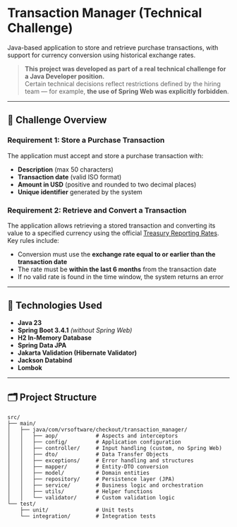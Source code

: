 # Transaction Manager (Technical Challenge)

Java-based application to store and retrieve purchase transactions, with support for currency conversion using historical exchange rates.

> **This project was developed as part of a real technical challenge for a Java Developer position.**  
> Certain technical decisions reflect restrictions defined by the hiring team — for example, **the use of Spring Web was explicitly forbidden**.

---

## 🧾 Challenge Overview

### Requirement 1: Store a Purchase Transaction
The application must accept and store a purchase transaction with:
- **Description** (max 50 characters)
- **Transaction date** (valid ISO format)
- **Amount in USD** (positive and rounded to two decimal places)
- **Unique identifier** generated by the system

### Requirement 2: Retrieve and Convert a Transaction
The application allows retrieving a stored transaction and converting its value to a specified currency using the official [Treasury Reporting Rates](https://fiscaldata.treasury.gov/datasets/treasury-reporting-rates-exchange/treasury-reporting-rates-of-exchange). Key rules include:
- Conversion must use the **exchange rate equal to or earlier than the transaction date**
- The rate must be **within the last 6 months** from the transaction date
- If no valid rate is found in the time window, the system returns an error

---

## 🧪 Technologies Used

- **Java 23**
- **Spring Boot 3.4.1** *(without Spring Web)*
- **H2 In-Memory Database**
- **Spring Data JPA**
- **Jakarta Validation (Hibernate Validator)**
- **Jackson Databind**
- **Lombok**

---

## 🗂️ Project Structure

```plaintext
src/
├── main/
│   ├── java/com/vrsoftware/checkout/transaction_manager/
│   │   ├── aop/            # Aspects and interceptors
│   │   ├── config/         # Application configuration
│   │   ├── controller/     # Input handling (custom, no Spring Web)
│   │   ├── dto/            # Data Transfer Objects
│   │   ├── exceptions/     # Error handling and structures
│   │   ├── mapper/         # Entity-DTO conversion
│   │   ├── model/          # Domain entities
│   │   ├── repository/     # Persistence layer (JPA)
│   │   ├── service/        # Business logic and orchestration
│   │   ├── utils/          # Helper functions
│   │   └── validator/      # Custom validation logic
└── test/
    ├── unit/               # Unit tests
    └── integration/        # Integration tests
```
